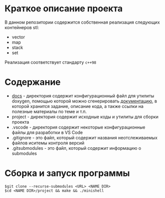 # Краткое описание проекта #

В данном репозитории содержится собственная реализация следующих контейнеров stl:

* vector
* map
* stack
* set

Реализация соответствует стандарту `c++98`

# Содержание #
* [docs](https://hashlyschool.github.io/42_containers/docs/)				- директория содержит конфигурационный файл для утилиты doxygen, помощью которой можно сгенерировать [документацию](https://hashlyschool.github.io/42_containers/docs/html/index.html), в которой хранится задание, описание кода, а также ссылки на полезные материалы по теме и т.п.
* project			- директория содержит исходные коды и утилиты для сборки проекта
* .vscode			- директория содержит некоторые конфигурационные файлы для разработки в VS Code
* .gitignore		- это файл, который содержит названия неотслеживаемых файлов иситемы контроля версий
* .gitsubmodules	- это файл, который содержит информацию о submodules

# Сборка и запуск программы #
```
$git clone --recurse-submodules <URL> <NAME DIR>
$cd <NAME DIR>/project && make && ./minishell
```
